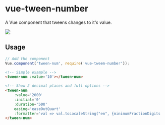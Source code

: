 # vue-tween-number
A Vue component that tweens changes to it's value.

![](http://yo.bkwld.com/2E3v1V2P1v0Q/download/Screen%20Recording%202017-10-02%20at%2004.12%20PM.gif)

## Usage

```js
// Add the component
Vue.component('tween-num', require('vue-tween-number'));
```

```html
<!-- Simple example -->
<tween-num :value='10'></tween-num>

<!-- Show 2 decimal places and full options -->
<tween-num
	:value='2000'
	:initial='0'
	:duration='500'
	easing='easeOutQuart'
	:formatter='val => val.toLocaleString("en", {minimumFractionDigits: 2, maximumFractionDigits: 2})'>
</tween-num>
```
